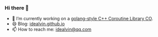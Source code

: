### Hi there 👋

- 🔭 I’m currently working on a [golang-style C++ Coroutine Library CO](https://github.com/idealvin/co).
- 😄 Blog: [idealvin.github.io](https://idealvin.github.io/)
- 📫 How to reach me: idealvin@qq.com

<!--
**idealvin/idealvin** is a ✨ _special_ ✨ repository because its `README.md` (this file) appears on your GitHub profile.

Here are some ideas to get you started:

- 🔭 I’m currently working on ...
- 🌱 I’m currently learning ...
- 👯 I’m looking to collaborate on ...
- 🤔 I’m looking for help with ...
- 💬 Ask me about ...
- 😄 Pronouns: ...
- ⚡ Fun fact: ...
-->
